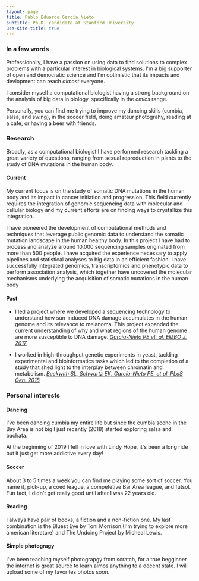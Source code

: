 ```yaml
---
layout: page
title: Pablo Eduardo García Nieto
subtitle: Ph.D. candidate at Stanford University
use-site-title: true
---
```


### In a few words

Professionally, I have a passion on using data to find solutions to complex problems with a particular interest in biological systems. I'm a big supporter of open and democratic science and I'm optimistic that its impacts and devlopment can reach *almost* everyone. 

I consider myself a computational biologist having a strong background on the analysis of big data in biology, specifically in the *omics* range.


Personally, you can find me trying to improve my dancing skills (cumbia, salsa, and swing), in the soccer field, doing amateur photograhy, reading at a cafe, or having a beer with friends. 

### Research
Broadly, as a computational biologist I have performed research tackling a great variety of questions, ranging from sexual reproduction in plants to the study of DNA mutations in the human body. 

#### Current

My current focus is on the study of somatic DNA mutations in the human body and its impact in cancer initiation and progression. This field currently requires the integration of genomic sequencing data with molecular and cellular biology and my current efforts are on finding ways to crystallize this integration.

I have pioneered the development of computational methods and techniques that leverage public genomic data to understand the somatic mutation landscape in the human healthy body. In this project I have had to process and analyze around 10,000 sequencing samples originated from more than 500 people. I have acquired the experience necessary to apply pipelines and statistical analyses to big data in an efficient fashion. I have successfully integrated genomics, transcriptomics and phenotypic data to perform association analysis, which together have uncovered the molecular mechanisms underlying the acquisition of somatic mutations in the human body 

#### Past

- I led a project where we developed a sequencing technology to understand how sun-induced DNA damage accumulates in the human genome and its relevance to melanoma. This project expanded the current understanding of why and what regions of the human genome are more susceptible to DNA damage. [*Garcia-Nieto PE et. al. EMBO J. 2017*](https://www.ncbi.nlm.nih.gov/pubmed/28814448)

- I worked in high-throughput genetic experiments in yeast, tackling experimental and bioinformatics tasks which led to the completion of a study that shed light to the interplay between chromatin and metabolism. [*Beckwith SL, Schwartz EK, García-Nieto PE, et al. PLoS Gen. 2018*](https://www.ncbi.nlm.nih.gov/pubmed/29462149)

### Personal interests

#### Dancing
I've been dancing cumbia my entire life but since the cumbia scene in the Bay Area is not big I just recently (2018) started exploring salsa and bachata. 

At the beginning of 2019 I fell in love with Lindy Hope, it's been a long ride but it just get more addictive every day!

#### Soccer
About 3 to 5 times a week you can find me playing some sort of soccer. You name it, pick-up, a coed league, a competetive Bar Area league, and futsol. Fun fact, I didn't get really good until after I was 22 years old.

#### Reading
I always have pair of books, a fiction and a non-fiction one. My last combination is the Bluest Eye by Toni Morrison (I'm trying to explore more american literature) and The Undoing Project by Micheal Lewis. 

#### Simple photogragy
I've been teaching myself photograpgy from scratch, for a true begginner the internet is great source to learn almos anything to a decent state. I will upload some of my favorites photos soon.

